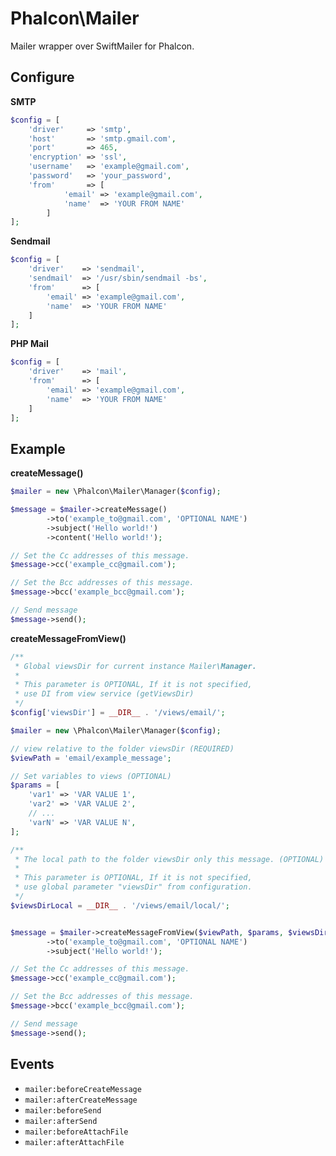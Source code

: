 # Phalcon\Mailer

Mailer wrapper over SwiftMailer for Phalcon.

## Configure

**SMTP**

```php
$config = [
    'driver'     => 'smtp',
    'host'       => 'smtp.gmail.com',
    'port'       => 465,
    'encryption' => 'ssl',
    'username'   => 'example@gmail.com',
    'password'   => 'your_password',
    'from'       => [
            'email' => 'example@gmail.com',
            'name'  => 'YOUR FROM NAME'
        ]
];
```

**Sendmail**

```php
$config = [
    'driver'    => 'sendmail',
    'sendmail'  => '/usr/sbin/sendmail -bs',
    'from'      => [
        'email' => 'example@gmail.com',
        'name'  => 'YOUR FROM NAME'
    ]
];
```

**PHP Mail**

```php
$config = [
    'driver'    => 'mail',
    'from'      => [
        'email' => 'example@gmail.com',
        'name'  => 'YOUR FROM NAME'
    ]
];
```

## Example

**createMessage()**

```php
$mailer = new \Phalcon\Mailer\Manager($config);

$message = $mailer->createMessage()
        ->to('example_to@gmail.com', 'OPTIONAL NAME')
        ->subject('Hello world!')
        ->content('Hello world!');

// Set the Cc addresses of this message.
$message->cc('example_cc@gmail.com');

// Set the Bcc addresses of this message.
$message->bcc('example_bcc@gmail.com');

// Send message
$message->send();
```

**createMessageFromView()**
```php
/**
 * Global viewsDir for current instance Mailer\Manager.
 * 
 * This parameter is OPTIONAL, If it is not specified, 
 * use DI from view service (getViewsDir)
 */
$config['viewsDir'] = __DIR__ . '/views/email/';

$mailer = new \Phalcon\Mailer\Manager($config);

// view relative to the folder viewsDir (REQUIRED)
$viewPath = 'email/example_message';

// Set variables to views (OPTIONAL)
$params = [ 
    'var1' => 'VAR VALUE 1',
    'var2' => 'VAR VALUE 2',
    // ...
    'varN' => 'VAR VALUE N',
];

/**
 * The local path to the folder viewsDir only this message. (OPTIONAL)
 * 
 * This parameter is OPTIONAL, If it is not specified, 
 * use global parameter "viewsDir" from configuration.
 */
$viewsDirLocal = __DIR__ . '/views/email/local/';


$message = $mailer->createMessageFromView($viewPath, $params, $viewsDirLocal)
        ->to('example_to@gmail.com', 'OPTIONAL NAME')
        ->subject('Hello world!');

// Set the Cc addresses of this message.
$message->cc('example_cc@gmail.com');

// Set the Bcc addresses of this message.
$message->bcc('example_bcc@gmail.com');

// Send message
$message->send();
```


## Events
- `mailer:beforeCreateMessage`
- `mailer:afterCreateMessage`
- `mailer:beforeSend`
- `mailer:afterSend`
- `mailer:beforeAttachFile`
- `mailer:afterAttachFile`
